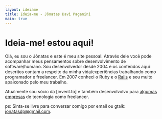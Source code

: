 ```yaml
---
layout: ideiame 
title: Ideia-me - Jônatas Davi Paganini
main: true
---
```


# Ideia-me! estou aqui!

Olá, eu sou o Jônatas e este é meu site pessoal. Através dele você pode acompanhar meus pensamentos sobre desenvolvimento de software/humano. Sou desenvolvedor desde 2004 e os conteúdos aqui descritos contam a respeito da minha vida/experiências trabalhando como programador e freelancer. Em 2007 conheci o Ruby e o [Rails][wwr] e sou muito apaixonado pelo meu trabalho.

Atualmente sou sócio da [invent.to] e também desenvolvolvo para [algumas][leosoft] [empresas][executive] de tecnologia como freelancer.

ps: Sinta-se livre para conversar comigo por email ou gtalk: <jonatasdp@gmail.com>.

[wwr]:http://www.workingwithrails.com/person/9816-j-natas-davi-paganini
[leosoft]: http://www.leosoft.com.br
[executive]: http://www.executive.com.br
[inventto]: http://invent.to

